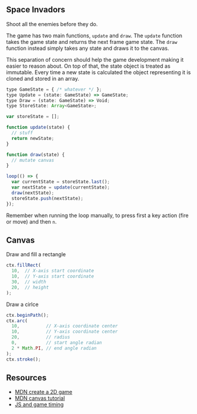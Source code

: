## Space Invadors

Shoot all the enemies before they do.

The game has two main functions, `update` and `draw`. The `update` function takes
the game state and returns the next frame game state. The `draw` function instead
simply takes any state and draws it to the canvas.

This separation of concern should help the game development making it easier to reason
about. On top of that, the state object is treated as immutable. Every time a new
state is calculated the object representing it is cloned and stored in an array.

```js
type GameState = { /* whatever */ };
type Update = (state: GameState) => GameState;
type Draw = (state: GameState) => Void;
type StoreState: Array<GameState>;

var storeState = [];

function update(state) {
  // stuff
  return newState;
}

function draw(state) {
  // mutate canvas
}

loop(() => {
  var currentState = storeState.last();
  var nextState = update(currentState);
  draw(nextState);
  storeState.push(nextState);
});
```

Remember when running the loop manually, to press first a key action (fire or move)
and then `n`.

## Canvas

Draw and fill a rectangle

```js
ctx.fillRect(
  10,  // X-axis start coordinate
  10,  // Y-axis start coordinate
  30,  // width
  20,  // height
);
```

Draw a cirlce

```js
ctx.beginPath();
ctx.arc(
  10,          // X-axis coordinate center
  10,          // Y-axis coordinate center
  20,          // radius
  0,           // start angle radian
  2 * Math.PI, // end angle radian
);
ctx.stroke();
```

## Resources
- [MDN create a 2D game](https://developer.mozilla.org/en-US/docs/Games/Tutorials/2D_Breakout_game_pure_JavaScript)
- [MDN canvas tutorial](https://developer.mozilla.org/en-US/docs/Web/API/Canvas_API/Tutorial)
- [JS and game timing](https://isaacsukin.com/news/2015/01/detailed-explanation-javascript-game-loops-and-timing)
